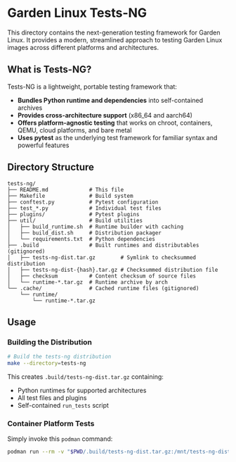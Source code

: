 # Garden Linux Tests-NG

This directory contains the next-generation testing framework for Garden Linux. It provides a modern, streamlined approach to testing Garden Linux images across different platforms and architectures.

## What is Tests-NG?

Tests-NG is a lightweight, portable testing framework that:

- **Bundles Python runtime and dependencies** into self-contained archives
- **Provides cross-architecture support** (x86_64 and aarch64)
- **Offers platform-agnostic testing** that works on chroot, containers, QEMU, cloud platforms, and bare metal
- **Uses pytest** as the underlying test framework for familiar syntax and powerful features

## Directory Structure

```
tests-ng/
├── README.md             # This file
├── Makefile              # Build system
├── conftest.py           # Pytest configuration
├── test_*.py             # Individual test files
├── plugins/              # Pytest plugins
├── util/                 # Build utilities
│   ├── build_runtime.sh  # Runtime builder with caching
│   ├── build_dist.sh     # Distribution packager
│   └── requirements.txt  # Python dependencies
├── .build                # Built runtimes and distributables (gitignored)
│   ├── tests-ng-dist.tar.gz        # Symlink to checksummed distribution
│   ├── tests-ng-dist-{hash}.tar.gz # Checksummed distribution file
│   ├── checksum          # Content checksum of source files
│   └── runtime-*.tar.gz  # Runtime archive by arch
└── .cache/               # Cached runtime files (gitignored)
    └── runtime/
        └── runtime-*.tar.gz
```

## Usage

### Building the Distribution

```bash
# Build the tests-ng distribution
make --directory=tests-ng
```

This creates `.build/tests-ng-dist.tar.gz` containing:

- Python runtimes for supported architectures
- All test files and plugins
- Self-contained `run_tests` script

### Container Platform Tests

Simply invoke this `podman` command:

```bash
podman run --rm -v "$PWD/.build/tests-ng-dist.tar.gz:/mnt/tests-ng-dist.tar.gz:ro" --read-only --tmpfs /opt/tests -w /opt/tests ghcr.io/gardenlinux/gardenlinux /bin/bash -c 'gzip -d < /mnt/tests-ng-dist.tar.gz | tar -x && ./run_tests'
```

